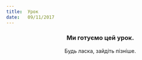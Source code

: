 ```yaml
---
title:  Урок
date:   09/11/2017
---
```


### <center>Ми готуємо цей урок.</center>
<center>Будь ласка, зайдіть пізніше.</center>